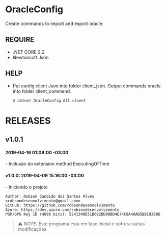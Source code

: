 # OracleConfig

Create commands to import and export oracle.

## REQUIRE
- .NET CORE 2.2
- Newtonsoft.Json
	
## HELP

-	Put config client Json into folder client_json.
	Output commands oracle into folder client_command.

	``` shell
	$ dotnet OracleConfig.dll client
	```

# RELEASES

## v1.0.1

#### 2019-04-16 01:08:00 -03:00

*-* Inclusão do extension method ExecutingOfTime 

#### v1.0.0: 2019-04-09 15:16:00 -03:00

*-* Iniciando o projeto
	
```
Author: Robson Candido dos Santos Alves <robsondesenvolvimento@gmail.com>
GitHub: https://github.com/robsondesenvolvimento
Azure: https://dev.azure.com/robsondesenvolvimento
PGP/GPG Key ID (4096 bits): 5241340E51B682DD00BD4E74C8A46AD5BB192086
```

> ⚠ *NOTE:* Este programa esta em fase inicial e sofrera varias modificações